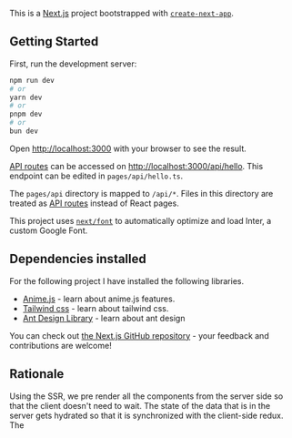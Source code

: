 This is a [Next.js](https://nextjs.org/) project bootstrapped with [`create-next-app`](https://github.com/vercel/next.js/tree/canary/packages/create-next-app).

## Getting Started

First, run the development server:

```bash
npm run dev
# or
yarn dev
# or
pnpm dev
# or
bun dev
```

Open [http://localhost:3000](http://localhost:3000) with your browser to see the result.

[API routes](https://nextjs.org/docs/api-routes/introduction) can be accessed on [http://localhost:3000/api/hello](http://localhost:3000/api/hello). This endpoint can be edited in `pages/api/hello.ts`.

The `pages/api` directory is mapped to `/api/*`. Files in this directory are treated as [API routes](https://nextjs.org/docs/api-routes/introduction) instead of React pages.

This project uses [`next/font`](https://nextjs.org/docs/basic-features/font-optimization) to automatically optimize and load Inter, a custom Google Font.

## Dependencies installed

For the following project I have installed the following libraries.

- [Anime.js](https://animejs.com/) - learn about anime.js features.
- [Tailwind css](https://v2.tailwindcss.com/) - learn about tailwind css.
- [Ant Design Library](https://ant.design/) - learn about ant design

You can check out [the Next.js GitHub repository](https://github.com/vercel/next.js/) - your feedback and contributions are welcome!

## Rationale

Using the SSR, we pre render all the components from the server side so that the client doesn't need to wait. The state of the data that is in the server gets hydrated so that it is synchronized with the client-side redux.
The 
